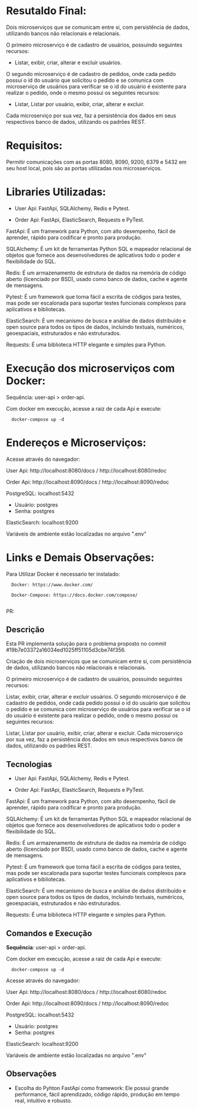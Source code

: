 # Resutaldo Final:

Dois microserviços que se comunicam entre si, com persistência de dados, utilizando bancos não relacionais e relacionais.

O primeiro microserviço é de cadastro de usuários, possuindo seguintes recursos: 

- Listar, exibir, criar, alterar e excluir usuários.

O segundo microserviço é de cadastro de pedidos, onde cada pedido possui o id do usuário que solicitou o pedido e se comunica com microserviço de usuários para verificar se o id do usuário é existente para realizar o pedido, onde o mesmo possui os seguintes recursos:

- Listar, Listar por usuário, exibir, criar, alterar e excluir.

Cada microserviço por sua vez, faz a persistência dos dados em seus respectivos banco de dados, utilizando os padrões REST.

# Requisitos:

Permitir comunicações com as portas 8080, 8090, 9200, 6379 e 5432 em seu host local, pois são as portas utilizadas nos microsserviços.

# Libraries Utilizadas:

- User Api:
  FastApi, SQLAlchemy, Redis e Pytest.

- Order Api:
  FastApi, ElasticSearch, Requests e PyTest.

FastApi: É um framework para Python, com alto desempenho, fácil de aprender, rápido para codificar e pronto para produção.

SQLAlchemy: É um kit de ferramentas Python SQL e mapeador relacional de objetos que fornece aos desenvolvedores de aplicativos todo o poder e flexibilidade do SQL.

Redis: É um armazenamento de estrutura de dados na memória de código aberto (licenciado por BSD), usado como banco de dados, cache e agente de mensagens.

Pytest: É um framework que torna fácil a escrita de códigos para testes, mas pode ser escalonada para suportar testes funcionais complexos para aplicativos e bibliotecas.

ElasticSearch: É um mecanismo de busca e análise de dados distribuído e open source para todos os tipos de dados, incluindo textuais, numéricos, geoespaciais, estruturados e não estruturados.

Requests: É uma biblioteca HTTP elegante e simples para Python.

# Execução dos microserviços com Docker:

Sequência: user-api > order-api.

Com docker em execução, acesse a raiz de cada Api e execute: 
  
```  
  docker-compose up -d
```

# Endereços e Microserviços:

Acesse através do navegador:

User Api: http://localhost:8080/docs / http://localhost:8080/redoc

Order Api: http://localhost:8090/docs / http://localhost:8090/redoc

PostgreSQL: localhost:5432
- Usuário: postgres
- Senha: postgres

ElasticSearch: localhost:9200

Variáveis de ambiente estão localizadas no arquivo ".env"

# Links e Demais Observações:

Para Utilizar Docker é necessario ter instalado:

```  
  Docker: https://www.docker.com/

  Docker-Compose: https://docs.docker.com/compose/
  
``` 



PR:

## Descrição

Esta PR implementa solução para o problema proposto no commit #19b7e03372a16034ed1025ff51105d3cbe74f356.

Criação de dois microserviços que se comunicam entre si, com persistência de dados, utilizando bancos não relacionais e relacionais.

O primeiro microserviço é de cadastro de usuários, possuindo seguintes recursos:

Listar, exibir, criar, alterar e excluir usuários.
O segundo microserviço é de cadastro de pedidos, onde cada pedido possui o id do usuário que solicitou o pedido e se comunica com microserviço de usuários para verificar se o id do usuário é existente para realizar o pedido, onde o mesmo possui os seguintes recursos:

Listar, Listar por usuário, exibir, criar, alterar e excluir.
Cada microserviço por sua vez, faz a persistência dos dados em seus respectivos banco de dados, utilizando os padrões REST.

## Tecnologias

- User Api: FastApi, SQLAlchemy, Redis e Pytest.

- Order Api: FastApi, ElasticSearch, Requests e PyTest.

FastApi: É um framework para Python, com alto desempenho, fácil de aprender, rápido para codificar e pronto para produção.

SQLAlchemy: É um kit de ferramentas Python SQL e mapeador relacional de objetos que fornece aos desenvolvedores de aplicativos todo o poder e flexibilidade do SQL.

Redis: É um armazenamento de estrutura de dados na memória de código aberto (licenciado por BSD), usado como banco de dados, cache e agente de mensagens.

Pytest: É um framework que torna fácil a escrita de códigos para testes, mas pode ser escalonada para suportar testes funcionais complexos para aplicativos e bibliotecas.

ElasticSearch: É um mecanismo de busca e análise de dados distribuído e open source para todos os tipos de dados, incluindo textuais, numéricos, geoespaciais, estruturados e não estruturados.

Requests: É uma biblioteca HTTP elegante e simples para Python.

## Comandos e Execução

**Sequência**: user-api > order-api.

Com docker em execução, acesse a raiz de cada Api e execute: 
  
```  
  docker-compose up -d
```

Acesse através do navegador:

User Api: http://localhost:8080/docs / http://localhost:8080/redoc

Order Api: http://localhost:8090/docs / http://localhost:8090/redoc

PostgreSQL: localhost:5432
- Usuário: postgres
- Senha: postgres

ElasticSearch: localhost:9200

Variáveis de ambiente estão localizadas no arquivo ".env"

## Observações

* Escolha do Pyhton FastApi como framework: Ele possui grande performance, fácil aprendizado, código rápido, produção em tempo real, intuitivo e robusto.
